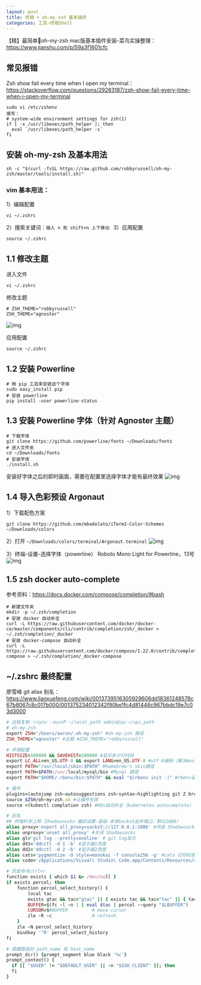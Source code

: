 ```yaml
---
layout: post
title: 终端 + oh-my-zsh 基本插件
categories: 工具-终端Shell
---
```

【精】最简单oh-my-zsh mac版基本插件安装-菜鸟实操整理：<https://www.jianshu.com/p/59a3f1601cfc>

## 常见报错
Zsh show fail every time when I open my terminal：<https://stackoverflow.com/questions/29283187/zsh-show-fail-every-time-when-i-open-my-terminal>
```
sudo vi /etc/zshenv
填写：
# system-wide environment settings for zsh(1)
if [ -x /usr/libexec/path_helper ]; then
  eval `/usr/libexec/path_helper -s`
fi 
```

## 安装 oh-my-zsh 及基本用法 
```
sh -c "$(curl -fsSL https://raw.github.com/robbyrussell/oh-my-zsh/master/tools/install.sh)"
```
### vim 基本用法：
1）编辑配置
```
vi ~/.zshrc
```
2）搜索关键词：`输入 n 和 shift+n 上下移动 `
3）应用配置
```
source ~/.zshrc
```

## 1.1 修改主题
进入文件
```
vi ~/.zshrc
```
修改主题
```
# ZSH_THEME="robbyrussell"
ZSH_THEME="agnoster"
```
![img](https://upload-images.jianshu.io/upload_images/99476-5091a9e0ce90bb11.png?imageMogr2/auto-orient/strip%7CimageView2/2/w/529)

应用配置
```
source ~/.zshrc
```

## 1.2 安装 Powerline
```
# 用 pip 工具来安装这个字体
sudo easy_install pip
# 安装 powerline
pip install -user powerline-status
```

## 1.3 安装 Powerline 字体（针对 Agnoster 主题）
```
# 下载字体
git clone https://github.com/powerline/fonts ~/Downloads/fonts 
# 进入文件夹
cd ~/Downloads/fonts
# 安装字体
./install.sh
```
安装好字体之后的即时画面，需要在配置里选择字体才能有最终效果
![img](https://upload-images.jianshu.io/upload_images/99476-d102687fdec4f647.png?imageMogr2/auto-orient/strip%7CimageView2/2/w/547)

## 1.4 导入色彩预设 Argonaut
1）下载配色方案
```
git clone https://github.com/mbadolato/iTerm2-Color-Schemes ~/Downloads/colors
```
2）打开 `~/Downloads/colors/terminal/Argonaut.terminal`
![img](https://upload-images.jianshu.io/upload_images/99476-d102687fdec4f647.png?imageMogr2/auto-orient/strip%7CimageView2/2/w/547)  

3）终端-设置-选择字体（powerline）
Roboto Mono Light for Powerline，13号
![img](https://upload-images.jianshu.io/upload_images/99476-6d14d857bbe2224c.png?imageMogr2/auto-orient/strip%7CimageView2/2/w/648)

## 1.5 zsh docker auto-complete
参考资料：<https://docs.docker.com/compose/completion/#bash>
```
# 新建文件夹
mkdir -p ~/.zsh/completion
# 安装 docker 自动补全
curl -L https://raw.githubusercontent.com/docker/docker-ce/master/components/cli/contrib/completion/zsh/_docker > ~/.zsh/completion/_docker
# 安装 docker-compose 自动补全
curl -L https://raw.githubusercontent.com/docker/compose/1.22.0/contrib/completion/zsh/_docker-compose > ~/.zsh/completion/_docker-compose
```

## ~/.zshrc 最终配置
廖雪峰 git alias 别名：<https://www.liaoxuefeng.com/wiki/0013739516305929606dd18361248578c67b8067c8c017b000/001375234012342f90be1fc4d81446c967bbdc19e7c03d3000>
```ruby
# 远程复制：rsync -auvzP ~/local_path admin@ip:~/vps_path
# oh-my-zsh
export ZSH="/Users/aaron/.oh-my-zsh" #oh-my-zsh 路径
ZSH_THEME="agnoster" #主题 #ZSH_THEME="robbyrussell"

# 环境配置
HISTSIZE=100000 && SAVEHIST=100000 #显示多少行代码
export LC_ALL=en_US.UTF-8 && export LANG=en_US.UTF-8 #utf-8编码（解决mosh编码问题）
export PATH="/usr/local/sbin:$PATH" #homebrew's sbin路径
export PATH=$PATH:/usr/local/mysql/bin #Mysql 路径
export PATH="$HOME/.rbenv/bin:$PATH" && eval "$(rbenv init -)" #rbenv设置ruby默认版本

# 插件
plugins=(autojump zsh-autosuggestions zsh-syntax-highlighting git Z brew node npm rails ruby gem kubectl vscode docker) #其他插件：bundle,cap,github,osx
source $ZSH/oh-my-zsh.sh #让插件生效
source <(kubectl completion zsh) #K8s自动补全（kubernetes autocomplete）

# 别名
## 终端科学上网（Shadowsocks-偏好设置-高级-本地Socks5监听端口，默认1086）
alias proxy='export all_proxy=socks5://127.0.0.1:1086' #开启 Shadowsocks
alias unproxy='unset all_proxy' #关闭 Shadowsocks
alias gl='git log --pretty=oneline' # git log显示
alias dd1='ddcctl -d 1 -b' #显示器1亮度
alias dd2='ddcctl -d 2 -b' #显示器2亮度
alias cats='pygmentize -O style=monokai -f console256 -g' #cats 打印时高亮
alias code='/Applications/Visual\ Studio\ Code.app/Contents/Resources/app/bin/code' #终端打开vscode（用 code .）

# 历史命令ctrl+r
function exists { which $1 &> /dev/null }
if exists percol; then
    function percol_select_history() {
        local tac
        exists gtac && tac="gtac" || { exists tac && tac="tac" || { tac="tail -r" } }
        BUFFER=$(fc -l -n 1 | eval $tac | percol --query "$LBUFFER")
        CURSOR=$#BUFFER         # move cursor
        zle -R -c               # refresh
    }
    zle -N percol_select_history
    bindkey '^R' percol_select_history
fi

# 隐藏路径的 path_name 和 host_name
prompt_dir() {prompt_segment blue black '%c'}
prompt_context() {
  if [[ "$USER" != "$DEFAULT_USER" || -n "$SSH_CLIENT" ]]; then
  fi
}
```
